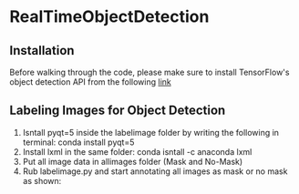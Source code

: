# RealTimeObjectDetection
## Installation
Before walking through the code, please make sure to install TensorFlow's object detection API from the following [link](https://tensorflow-object-detection-api-tutorial.readthedocs.io/en/latest/install.html)

## Labeling Images for Object Detection
1. Isntall pyqt=5 inside the labelimage folder by writing the following in terminal: conda install pyqt=5
2. Install lxml in the same folder: conda isntall -c anaconda lxml
3. Put all image data in allimages folder (Mask and No-Mask)
4. Rub labelimage.py and start annotating all images as mask or no mask as shown:

